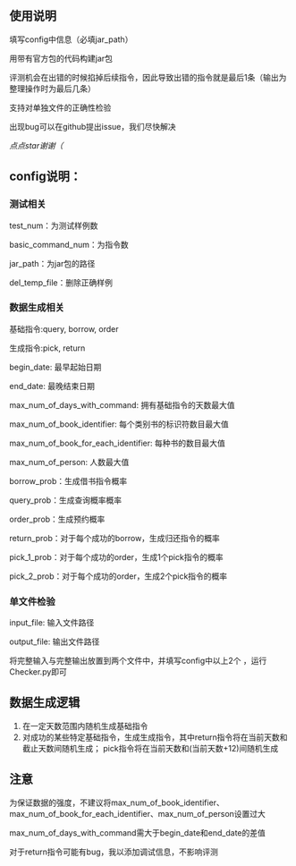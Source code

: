 ## 使用说明

填写config中信息（必填jar_path）

用带有官方包的代码构建jar包

评测机会在出错的时候掐掉后续指令，因此导致出错的指令就是最后1条（输出为整理操作时为最后几条）

支持对单独文件的正确性检验

出现bug可以在github提出issue，我们尽快解决

*点点star谢谢（*

## config说明：

### 测试相关
test_num：为测试样例数

basic_command_num：为指令数

jar_path：为jar包的路径

del_temp_file：删除正确样例

### 数据生成相关
基础指令:query, borrow, order

生成指令:pick, return

begin_date: 最早起始日期  

end_date: 最晚结束日期

max_num_of_days_with_command: 拥有基础指令的天数最大值

max_num_of_book_identifier: 每个类别书的标识符数目最大值

max_num_of_book_for_each_identifier: 每种书的数目最大值

max_num_of_person: 人数最大值

borrow_prob：生成借书指令概率

query_prob：生成查询概率概率

order_prob：生成预约概率

return_prob：对于每个成功的borrow，生成归还指令的概率

pick_1_prob：对于每个成功的order，生成1个pick指令的概率

pick_2_prob：对于每个成功的order，生成2个pick指令的概率

### 单文件检验
input_file: 输入文件路径

output_file: 输出文件路径

将完整输入与完整输出放置到两个文件中，并填写config中以上2个 ，运行Checker.py即可

## 数据生成逻辑
1. 在一定天数范围内随机生成基础指令
2. 对成功的某些特定基础指令，生成生成指令，其中return指令将在当前天数和截止天数间随机生成； pick指令将在当前天数和(当前天数+12)间随机生成

## 注意
为保证数据的强度，不建议将max_num_of_book_identifier、max_num_of_book_for_each_identifier、max_num_of_person设置过大

max_num_of_days_with_command需大于begin_date和end_date的差值

对于return指令可能有bug，我以添加调试信息，不影响评测
